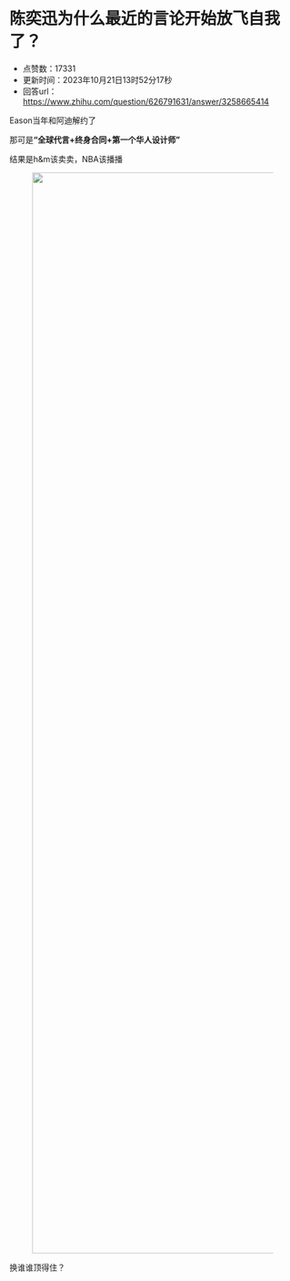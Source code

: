 # 陈奕迅为什么最近的言论开始放飞自我了？
- 点赞数：17331
- 更新时间：2023年10月21日13时52分17秒
- 回答url：https://www.zhihu.com/question/626791631/answer/3258665414
<body>
 <p data-pid="7VsOgoky">Eason当年和阿迪解约了</p>
 <p data-pid="LJB5SuWU">那可是<b>“全球代言+终身合同+第一个华人设计师”</b></p>
 <p data-pid="MsuI5RZI">结果是h&amp;m该卖卖，NBA该播播</p>
 <figure data-size="normal">
  <img src="https://pic1.zhimg.com/50/v2-b6861e5ef4680ce1c376dd8603c24f52_720w.jpg?source=1940ef5c" data-rawwidth="1897" data-rawheight="1440" data-size="normal" data-original-token="v2-b6861e5ef4680ce1c376dd8603c24f52" data-default-watermark-src="https://picx.zhimg.com/50/v2-c9e602bf8c9142839de9f5cb7f3b09ce_720w.jpg?source=1940ef5c" class="origin_image zh-lightbox-thumb" width="1897" data-original="https://pica.zhimg.com/v2-b6861e5ef4680ce1c376dd8603c24f52_r.jpg?source=1940ef5c">
 </figure>
 <p data-pid="HhK7TDy4">换谁谁顶得住？</p>
 <p></p>
</body>